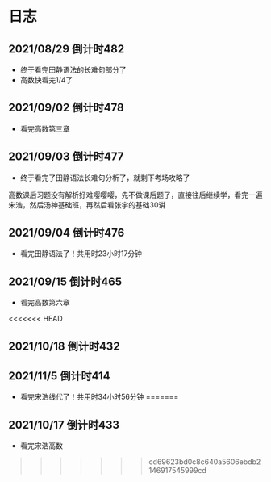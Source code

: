 # 日志

## 2021/08/29 倒计时482

- 终于看完田静语法的长难句部分了
- 高数快看完1/4了

## 2021/09/02 倒计时478

- 看完高数第三章

## 2021/09/03 倒计时477

- 终于看完了田静语法长难句分析了，就剩下考场攻略了

高数课后习题没有解析好难嘤嘤嘤，先不做课后题了，直接往后继续学，看完一遍宋浩，然后汤神基础班，再然后看张宇的基础30讲

## 2021/09/04 倒计时476

- 看完田静语法了！共用时23小时17分钟

## 2021/09/15 倒计时465

- 看完高数第六章

<<<<<<< HEAD
## 2021/10/18 倒计时432

## 2021/11/5 倒计时414

- 看完宋浩线代了！共用时34小时56分钟
=======
## 2021/10/17 倒计时433

- 看完宋浩高数
>>>>>>> cd69623bd0c8c640a5606ebdb2146917545999cd
